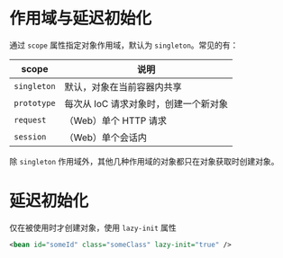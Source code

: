 # 作用域与延迟初始化

通过 `scope` 属性指定对象作用域，默认为 `singleton`。常见的有：

|scope|说明|
| -------| ---------------------------------------|
|`singleton`|默认，对象在当前容器内共享|
|`prototype`|每次从 IoC 请求对象时，创建一个新对象|
|`request`|（Web）单个 HTTP 请求|
|`session`|（Web）单个会话内|

除 `singleton` 作用域外，其他几种作用域的对象都只在对象获取时创建对象。

# 延迟初始化

仅在被使用时才创建对象，使用 `lazy-init` 属性

```xml
<bean id="someId" class="someClass" lazy-init="true" />
```

‍
